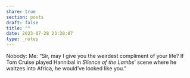 ```yaml
---
share: true
section: posts
draft: false
title: ""
date: 2023-07-28 23:30:07
type: _notes
---
```


Nobody: 
Me: “Sir, may I give you the weirdest compliment of your life? If Tom Cruise played Hannibal in _Silence of the Lambs_’ scene where he waltzes into Africa, he would’ve looked like you.”
